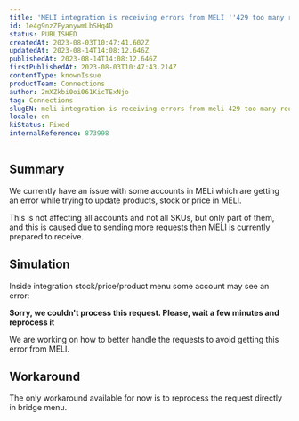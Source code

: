 ```yaml
---
title: 'MELI integration is receiving errors from MELI ''429 too many requests'''
id: 1e4g9nzZFyanywmLbSHq4D
status: PUBLISHED
createdAt: 2023-08-03T10:47:41.602Z
updatedAt: 2023-08-14T14:08:12.646Z
publishedAt: 2023-08-14T14:08:12.646Z
firstPublishedAt: 2023-08-03T10:47:43.214Z
contentType: knownIssue
productTeam: Connections
author: 2mXZkbi0oi061KicTExNjo
tag: Connections
slugEN: meli-integration-is-receiving-errors-from-meli-429-too-many-requests
locale: en
kiStatus: Fixed
internalReference: 873998
---
```


## Summary



We currently have an issue with some accounts in MELi which are getting an error while trying to update products, stock or price in MELI.

This is not affecting all accounts and not all SKUs, but only part of them, and this is caused due to sending more requests then MELI is currently prepared to receive.


##

## Simulation



Inside integration stock/price/product menu some account may see an error:

**Sorry, we couldn't process this request. Please, wait a few minutes and reprocess it**

We are working on how to better handle the requests to avoid getting this error from MELI.


##

## Workaround


The only workaround available for now is to reprocess the request directly in bridge menu.





